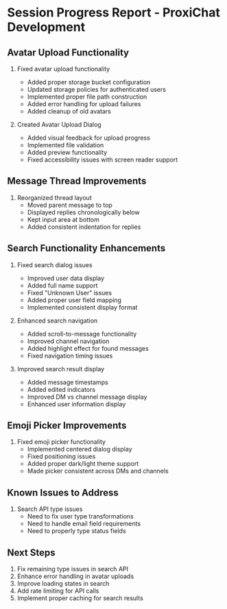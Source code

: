 # Session Progress Report - ProxiChat Development

## Avatar Upload Functionality
1. Fixed avatar upload functionality
   - Added proper storage bucket configuration
   - Updated storage policies for authenticated users
   - Implemented proper file path construction
   - Added error handling for upload failures
   - Added cleanup of old avatars

2. Created Avatar Upload Dialog
   - Added visual feedback for upload progress
   - Implemented file validation
   - Added preview functionality
   - Fixed accessibility issues with screen reader support

## Message Thread Improvements
1. Reorganized thread layout
   - Moved parent message to top
   - Displayed replies chronologically below
   - Kept input area at bottom
   - Added consistent indentation for replies

## Search Functionality Enhancements
1. Fixed search dialog issues
   - Improved user data display
   - Added full name support
   - Fixed "Unknown User" issues
   - Added proper user field mapping
   - Implemented consistent display format

2. Enhanced search navigation
   - Added scroll-to-message functionality
   - Improved channel navigation
   - Added highlight effect for found messages
   - Fixed navigation timing issues

3. Improved search result display
   - Added message timestamps
   - Added edited indicators
   - Improved DM vs channel message display
   - Enhanced user information display

## Emoji Picker Improvements
1. Fixed emoji picker functionality
   - Implemented centered dialog display
   - Fixed positioning issues
   - Added proper dark/light theme support
   - Made picker consistent across DMs and channels

## Known Issues to Address
1. Search API type issues
   - Need to fix user type transformations
   - Need to handle email field requirements
   - Need to properly type status fields

## Next Steps
1. Fix remaining type issues in search API
2. Enhance error handling in avatar uploads
3. Improve loading states in search
4. Add rate limiting for API calls
5. Implement proper caching for search results 